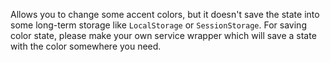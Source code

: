 Allows you to change some accent colors, but it doesn't save the state into some long-term storage like `LocalStorage` or `SessionStorage`.
For saving color state, please make your own service wrapper which will save a state with the color somewhere you need.
